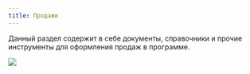 ```yaml
---
title: Продажи
---
```

Данный раздел содержит в себе документы, справочники и прочие инструменты для оформления продаж в программе.

![](Aspose.Words.83ab1c44-6b28-430a-a5f2-4d9e6ba1abd4.385.png)
